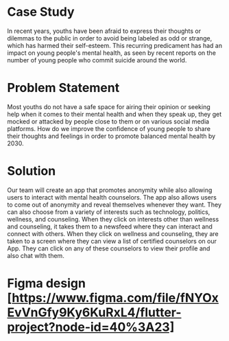 # Case Study
In recent years, youths have been afraid to express their thoughts or dilemmas to the public in order to avoid being labeled as odd or strange, which has harmed their self-esteem. This recurring predicament has had an impact on young people's mental health, as seen by recent reports on the number of young people who commit suicide around the world.

# Problem Statement
Most youths do not have a safe space for airing their opinion or seeking help when it comes to their mental health and when they speak up, they get mocked or attacked by people close to them or on various social media platforms. How do we improve the confidence of young people to share their thoughts and feelings in order to promote balanced mental health by 2030.

# Solution
Our team will create an app that promotes anonymity while also allowing users to interact with mental health counselors. The app also allows users to come out of anonymity and reveal themselves whenever they want. They can also choose from a variety of interests such as technology, politics, wellness, and counseling. When they click on interests other than wellness and counseling, it takes them to a newsfeed where they can interact and connect with others. When they click on wellness and counseling, they are taken to a screen where they can view a list of certified counselors on our App. They can click on any of these counselors to view their profile and also chat wIth them.

# Figma design [https://www.figma.com/file/fNYOxEvVnGfy9Ky6KuRxL4/flutter-project?node-id=40%3A23]

